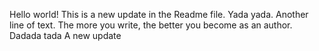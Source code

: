 Hello world! This is a new update in the Readme file. Yada yada.
Another line of text. The more you write, the better you become as an author.
Dadada tada
A new update
